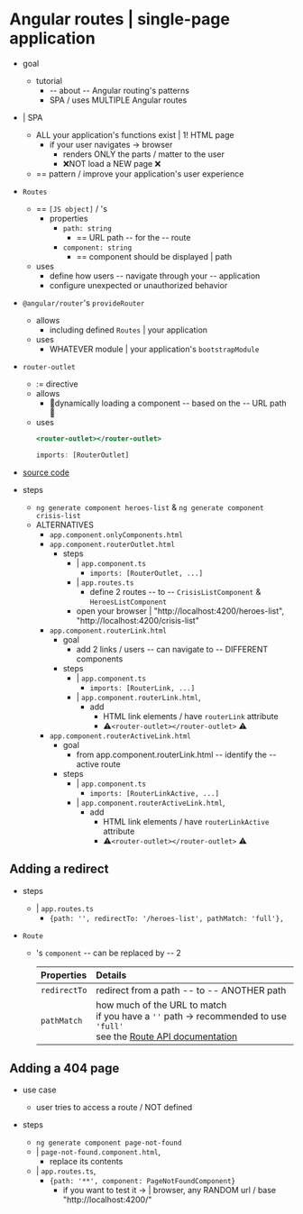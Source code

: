 # Angular routes | single-page application

* goal
  * tutorial 
    * -- about -- Angular routing's patterns
    * SPA / uses MULTIPLE Angular routes

* | SPA
  * ALL your application's functions exist | 1! HTML page
    * if your user navigates -> browser 
      * renders ONLY the parts / matter to the user
      * ❌NOT load a NEW page ❌
  * == pattern / improve your application's user experience

* `Routes`
  * == `[JS object]` / 's 
    * properties
      * `path: string`
        * == URL path -- for the -- route
      * `component: string`
        * == component should be displayed | path
  * uses
    * define how users -- navigate through your -- application
    * configure unexpected or unauthorized behavior

* `@angular/router`'s `provideRouter`
  * allows
    * including defined `Routes` | your application
  * uses
    * WHATEVER module | your application's `bootstrapModule`

* `router-outlet`
  * := directive
  * allows
    * 👀dynamically loading a component -- based on the -- URL path 👀
  * uses
    ```.html
    <router-outlet></router-outlet>
    ```
    ```.ts
    imports: [RouterOutlet]
    ```

* [source code](/adev/src/content/examples/router-tutorial/final)

* steps
  * `ng generate component heroes-list` & `ng generate component crisis-list`
  * ALTERNATIVES
    * `app.component.onlyComponents.html`
    * `app.component.routerOutlet.html`
      * steps
        * | `app.component.ts`
          * `imports: [RouterOutlet, ...]`
        * | `app.routes.ts`
          * define 2 routes -- to -- `CrisisListComponent` & `HeroesListComponent`
        * open your browser | "http://localhost:4200/heroes-list", "http://localhost:4200/crisis-list"
    * `app.component.routerLink.html`
      * goal
        * add 2 links / users -- can navigate to -- DIFFERENT components
      * steps
        * | `app.component.ts`
          * `imports: [RouterLink, ...]`
        * | `app.component.routerLink.html`,
          * add 
            * HTML link elements / have `routerLink` attribute
            * ⚠️`<router-outlet></router-outlet>` ⚠️
    * `app.component.routerActiveLink.html`
      * goal
        * from app.component.routerLink.html -- identify the -- active route
      * steps
        * | `app.component.ts`
          * `imports: [RouterLinkActive, ...]`
        * | `app.component.routerActiveLink.html`,
          * add
            * HTML link elements / have `routerLinkActive` attribute
            * ⚠️`<router-outlet></router-outlet>` ⚠️

## Adding a redirect

* steps
  * | `app.routes.ts`
    * `{path: '', redirectTo: '/heroes-list', pathMatch: 'full'},`

* `Route`
  * 's `component` -- can be replaced by -- 2

      | Properties   | Details                                                                                                                                         |
      |:---        |:------------------------------------------------------------------------------------------------------------------------------------------------|
      | `redirectTo` | redirect from a path -- to -- ANOTHER path                                                                                                      |
      | `pathMatch`  | how much of the URL to match <br/> if you have a `''` path -> recommended to use `'full'` <br/> see the [Route API documentation](api/router/Route) |

## Adding a 404 page

* use case
  * user tries to access a route / NOT defined

* steps
  * `ng generate component page-not-found`
  * | `page-not-found.component.html`,
    * replace its contents
  * | `app.routes.ts`,
    * `{path: '**', component: PageNotFoundComponent}`
      * if you want to test it -> | browser, any RANDOM url / base "http://localhost:4200/"